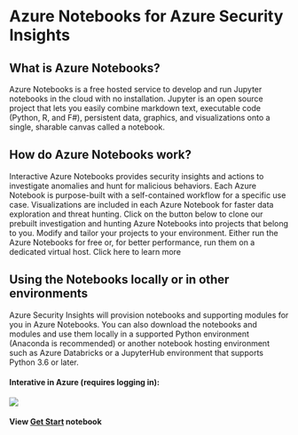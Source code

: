 # Azure Notebooks for Azure Security Insights

## What is Azure Notebooks?
Azure Notebooks is a free hosted service to develop and run Jupyter notebooks in the cloud with no installation. Jupyter is an open source project that lets you easily combine markdown text, executable code (Python, R, and F#), persistent data, graphics, and visualizations onto a single, sharable canvas called a notebook.

## How do Azure Notebooks work?
Interactive Azure Notebooks provides security insights and actions to investigate anomalies and hunt for malicious behaviors. Each Azure Notebook is purpose-built with a self-contained workflow for a specific use case. Visualizations are included in each Azure Notebook for faster data exploration and threat hunting. Click on the button below to clone our prebuilt investigation and hunting Azure Notebooks into projects that belong to you. Modify and tailor your projects to your environment. Either run the Azure Notebooks for free or, for better performance, run them on a dedicated virtual host. Click here to learn more

## Using the Notebooks locally or in other environments
Azure Security Insights will provision notebooks and supporting modules for you in Azure Notebooks. You can also download the notebooks and modules and use them locally in a supported Python environment (Anaconda is recommended) or another notebook hosting environment such as Azure Databricks or a JupyterHub environment that supports Python 3.6 or later.


#### Interative in Azure (requires logging in):

<a href="https://notebooks.azure.com/import/gh/ASIJupyter/ASINotebooks"><img src="https://notebooks.azure.com/launch.png" /></a>

#### View [Get Start](https://nbviewer.jupyter.org/github/ASIJupyter/ASINotebooks/blob/master/V1/Hunting.ipynb) notebook
